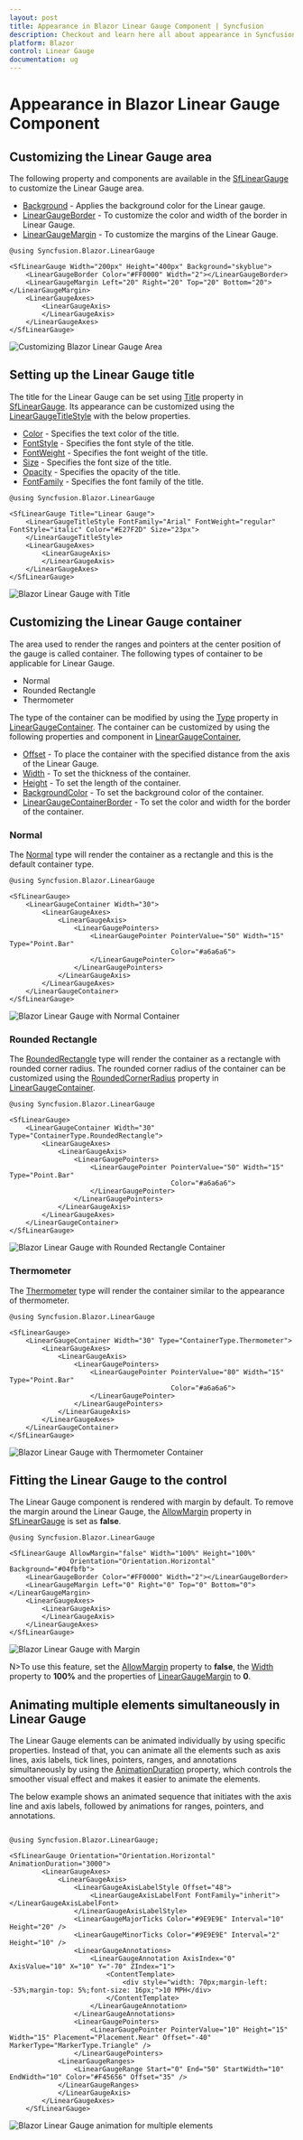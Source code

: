 ```yaml
---
layout: post
title: Appearance in Blazor Linear Gauge Component | Syncfusion
description: Checkout and learn here all about appearance in Syncfusion Blazor Linear Gauge component and much more.
platform: Blazor
control: Linear Gauge
documentation: ug
---
```


# Appearance in Blazor Linear Gauge Component

## Customizing the Linear Gauge area

The following property and components are available in the [SfLinearGauge](https://help.syncfusion.com/cr/blazor/Syncfusion.Blazor.LinearGauge.SfLinearGauge.html) to customize the Linear Gauge area.

* [Background](https://help.syncfusion.com/cr/blazor/Syncfusion.Blazor.LinearGauge.SfLinearGauge.html#Syncfusion_Blazor_LinearGauge_SfLinearGauge_Background) - Applies the background color for the Linear gauge.
* [LinearGaugeBorder](https://help.syncfusion.com/cr/blazor/Syncfusion.Blazor.LinearGauge.LinearGaugeBorder.html) - To customize the color and width of the border in Linear Gauge.
* [LinearGaugeMargin](https://help.syncfusion.com/cr/blazor/Syncfusion.Blazor.LinearGauge.LinearGaugeMargin.html) - To customize the margins of the Linear Gauge.

```cshtml
@using Syncfusion.Blazor.LinearGauge

<SfLinearGauge Width="200px" Height="400px" Background="skyblue">
    <LinearGaugeBorder Color="#FF0000" Width="2"></LinearGaugeBorder>
    <LinearGaugeMargin Left="20" Right="20" Top="20" Bottom="20"></LinearGaugeMargin>
    <LinearGaugeAxes>
        <LinearGaugeAxis>
        </LinearGaugeAxis>
    </LinearGaugeAxes>
</SfLinearGauge>
```

![Customizing Blazor Linear Gauge Area](images/blazor-linear-gauge-area-cutomization.png)

## Setting up the Linear Gauge title

The title for the Linear Gauge can be set using [Title](https://help.syncfusion.com/cr/blazor/Syncfusion.Blazor.LinearGauge.SfLinearGauge.html#Syncfusion_Blazor_LinearGauge_SfLinearGauge_Title) property in [SfLinearGauge](https://help.syncfusion.com/cr/blazor/Syncfusion.Blazor.LinearGauge.SfLinearGauge.html). Its appearance can be customized using the [LinearGaugeTitleStyle](https://help.syncfusion.com/cr/blazor/Syncfusion.Blazor.LinearGauge.LinearGaugeTitleStyle.html) with the below properties.

* [Color](https://help.syncfusion.com/cr/blazor/Syncfusion.Blazor.LinearGauge.LinearGaugeFontSettings.html#Syncfusion_Blazor_LinearGauge_LinearGaugeFontSettings_Color) - Specifies the text color of the title.
* [FontStyle](https://help.syncfusion.com/cr/blazor/Syncfusion.Blazor.LinearGauge.LinearGaugeFontSettings.html#Syncfusion_Blazor_LinearGauge_LinearGaugeFontSettings_FontStyle) - Specifies the font style of the title.
* [FontWeight](https://help.syncfusion.com/cr/blazor/Syncfusion.Blazor.LinearGauge.LinearGaugeFontSettings.html#Syncfusion_Blazor_LinearGauge_LinearGaugeFontSettings_FontWeight) - Specifies the font weight of the title.
* [Size](https://help.syncfusion.com/cr/blazor/Syncfusion.Blazor.LinearGauge.LinearGaugeFontSettings.html#Syncfusion_Blazor_LinearGauge_LinearGaugeFontSettings_Size) - Specifies the font size of the title.
* [Opacity](https://help.syncfusion.com/cr/blazor/Syncfusion.Blazor.LinearGauge.LinearGaugeFontSettings.html#Syncfusion_Blazor_LinearGauge_LinearGaugeFontSettings_Opacity) - Specifies the opacity of the title.
* [FontFamily](https://help.syncfusion.com/cr/blazor/Syncfusion.Blazor.LinearGauge.LinearGaugeFontSettings.html#Syncfusion_Blazor_LinearGauge_LinearGaugeFontSettings_FontFamily) - Specifies the font family of the title.

```cshtml
@using Syncfusion.Blazor.LinearGauge

<SfLinearGauge Title="Linear Gauge">
    <LinearGaugeTitleStyle FontFamily="Arial" FontWeight="regular" FontStyle="italic" Color="#E27F2D" Size="23px">
    </LinearGaugeTitleStyle>
    <LinearGaugeAxes>
        <LinearGaugeAxis>
        </LinearGaugeAxis>
    </LinearGaugeAxes>
</SfLinearGauge>
```

![Blazor Linear Gauge with Title](images/blazor-linear-gauge-title.png)

## Customizing the Linear Gauge container

The area used to render the ranges and pointers at the center position of the gauge is called container. The following types of container to be applicable for Linear Gauge.

* Normal
* Rounded Rectangle
* Thermometer

The type of the container can be modified by using the [Type](https://help.syncfusion.com/cr/blazor/Syncfusion.Blazor.LinearGauge.LinearGaugeContainer.html#Syncfusion_Blazor_LinearGauge_LinearGaugeContainer_Type) property in [LinearGaugeContainer](https://help.syncfusion.com/cr/blazor/Syncfusion.Blazor.LinearGauge.LinearGaugeContainer.html). The container can be customized by using the following properties and component in [LinearGaugeContainer](https://help.syncfusion.com/cr/blazor/Syncfusion.Blazor.LinearGauge.LinearGaugeContainer.html),

* [Offset](https://help.syncfusion.com/cr/blazor/Syncfusion.Blazor.LinearGauge.LinearGaugeContainer.html#Syncfusion_Blazor_LinearGauge_LinearGaugeContainer_Offset) - To place the container with the specified distance from the axis of the Linear Gauge.
* [Width](https://help.syncfusion.com/cr/blazor/Syncfusion.Blazor.LinearGauge.LinearGaugeContainer.html#Syncfusion_Blazor_LinearGauge_LinearGaugeContainer_Width) - To set the thickness of the container.
* [Height](https://help.syncfusion.com/cr/blazor/Syncfusion.Blazor.LinearGauge.LinearGaugeContainer.html#Syncfusion_Blazor_LinearGauge_LinearGaugeContainer_Height) - To set the length of the container.
* [BackgroundColor](https://help.syncfusion.com/cr/blazor/Syncfusion.Blazor.LinearGauge.LinearGaugeContainer.html#Syncfusion_Blazor_LinearGauge_LinearGaugeContainer_BackgroundColor) - To set the background color of the container.
* [LinearGaugeContainerBorder](https://help.syncfusion.com/cr/blazor/Syncfusion.Blazor.LinearGauge.LinearGaugeContainerBorder.html) - To set the color and width for the border of the container.

### Normal

The [Normal](https://help.syncfusion.com/cr/blazor/Syncfusion.Blazor.LinearGauge.ContainerType.html#Syncfusion_Blazor_LinearGauge_ContainerType_Normal) type will render the container as a rectangle and this is the default container type.

```cshtml
@using Syncfusion.Blazor.LinearGauge

<SfLinearGauge>
    <LinearGaugeContainer Width="30">
        <LinearGaugeAxes>
            <LinearGaugeAxis>
                <LinearGaugePointers>
                    <LinearGaugePointer PointerValue="50" Width="15" Type="Point.Bar"
                                        Color="#a6a6a6">
                    </LinearGaugePointer>
                </LinearGaugePointers>
            </LinearGaugeAxis>
        </LinearGaugeAxes>
    </LinearGaugeContainer>
</SfLinearGauge>
```

![Blazor Linear Gauge with Normal Container](images/blazor-linear-gauge-normal-container.png)

### Rounded Rectangle

The [RoundedRectangle](https://help.syncfusion.com/cr/blazor/Syncfusion.Blazor.LinearGauge.ContainerType.html#Syncfusion_Blazor_LinearGauge_ContainerType_RoundedRectangle) type will render the container as a rectangle with rounded corner radius. The rounded corner radius of the container can be customized using the  [RoundedCornerRadius](https://help.syncfusion.com/cr/blazor/Syncfusion.Blazor.LinearGauge.LinearGaugeContainer.html#Syncfusion_Blazor_LinearGauge_LinearGaugeContainer_RoundedCornerRadius) property in [LinearGaugeContainer](https://help.syncfusion.com/cr/blazor/Syncfusion.Blazor.LinearGauge.LinearGaugeContainer.html).

```cshtml
@using Syncfusion.Blazor.LinearGauge

<SfLinearGauge>
    <LinearGaugeContainer Width="30" Type="ContainerType.RoundedRectangle">
        <LinearGaugeAxes>
            <LinearGaugeAxis>
                <LinearGaugePointers>
                    <LinearGaugePointer PointerValue="50" Width="15" Type="Point.Bar"
                                        Color="#a6a6a6">
                    </LinearGaugePointer>
                </LinearGaugePointers>
            </LinearGaugeAxis>
        </LinearGaugeAxes>
    </LinearGaugeContainer>
</SfLinearGauge>
```

![Blazor Linear Gauge with Rounded Rectangle Container](images/blazor-linear-gauge-rectangle-container.png)

### Thermometer

The [Thermometer](https://help.syncfusion.com/cr/blazor/Syncfusion.Blazor.LinearGauge.ContainerType.html#Syncfusion_Blazor_LinearGauge_ContainerType_Thermometer) type will render the container similar to the appearance of thermometer.

```cshtml
@using Syncfusion.Blazor.LinearGauge

<SfLinearGauge>
    <LinearGaugeContainer Width="30" Type="ContainerType.Thermometer">
        <LinearGaugeAxes>
            <LinearGaugeAxis>
                <LinearGaugePointers>
                    <LinearGaugePointer PointerValue="80" Width="15" Type="Point.Bar"
                                        Color="#a6a6a6">
                    </LinearGaugePointer>
                </LinearGaugePointers>
            </LinearGaugeAxis>
        </LinearGaugeAxes>
    </LinearGaugeContainer>
</SfLinearGauge>
```

![Blazor Linear Gauge with Thermometer Container](images/blazor-linear-gauge-thermometer-container.png)

## Fitting the Linear Gauge to the control

The Linear Gauge component is rendered with margin by default. To remove the margin around the Linear Gauge, the [AllowMargin](https://help.syncfusion.com/cr/blazor/Syncfusion.Blazor.LinearGauge.SfLinearGauge.html#Syncfusion_Blazor_LinearGauge_SfLinearGauge_AllowMargin) property in [SfLinearGauge](https://help.syncfusion.com/cr/blazor/Syncfusion.Blazor.LinearGauge.SfLinearGauge.html) is set as **false**.

```cshtml
@using Syncfusion.Blazor.LinearGauge

<SfLinearGauge AllowMargin="false" Width="100%" Height="100%"
               Orientation="Orientation.Horizontal" Background="#04fbfb">
    <LinearGaugeBorder Color="#FF0000" Width="2"></LinearGaugeBorder>
    <LinearGaugeMargin Left="0" Right="0" Top="0" Bottom="0"></LinearGaugeMargin>
    <LinearGaugeAxes>
        <LinearGaugeAxis>
        </LinearGaugeAxis>
    </LinearGaugeAxes>
</SfLinearGauge>
```

![Blazor Linear Gauge with Margin](images/blazor-linear-gauge-with-margin.png)

N>To use this feature, set the [AllowMargin](https://help.syncfusion.com/cr/blazor/Syncfusion.Blazor.LinearGauge.SfLinearGauge.html#Syncfusion_Blazor_LinearGauge_SfLinearGauge_AllowMargin) property to **false**, the [Width](https://help.syncfusion.com/cr/blazor/Syncfusion.Blazor.LinearGauge.SfLinearGauge.html#Syncfusion_Blazor_LinearGauge_SfLinearGauge_Width) property to **100%** and the properties of [LinearGaugeMargin](https://help.syncfusion.com/cr/blazor/Syncfusion.Blazor.LinearGauge.LinearGaugeMargin.html) to **0**.


## Animating multiple elements simultaneously in Linear Gauge

The Linear Gauge elements can be animated individually by using specific properties. Instead of that, you can animate all the elements such as axis lines, axis labels, tick lines, pointers, ranges, and annotations simultaneously by using the [AnimationDuration]() property, which controls the smoother visual effect and makes it easier to animate the elements.


The below example shows an animated sequence that initiates with the axis line and axis labels, followed by animations for ranges, pointers, and annotations.


```cshtml

@using Syncfusion.Blazor.LinearGauge;

<SfLinearGauge Orientation="Orientation.Horizontal" AnimationDuration="3000">
        <LinearGaugeAxes>
            <LinearGaugeAxis>
                <LinearGaugeAxisLabelStyle Offset="48">
                    <LinearGaugeAxisLabelFont FontFamily="inherit"></LinearGaugeAxisLabelFont>
                </LinearGaugeAxisLabelStyle>
                <LinearGaugeMajorTicks Color="#9E9E9E" Interval="10" Height="20" />
                <LinearGaugeMinorTicks Color="#9E9E9E" Interval="2" Height="10" />
                <LinearGaugeAnnotations>
                    <LinearGaugeAnnotation AxisIndex="0" AxisValue="10" X="10" Y="-70" ZIndex="1">
                        <ContentTemplate>
                            <div style="width: 70px;margin-left: -53%;margin-top: 5%;font-size: 16px;">10 MPH</div>
                        </ContentTemplate>
                    </LinearGaugeAnnotation>
                </LinearGaugeAnnotations>
                <LinearGaugePointers>
                    <LinearGaugePointer PointerValue="10" Height="15" Width="15" Placement="Placement.Near" Offset="-40" MarkerType="MarkerType.Triangle" />
                </LinearGaugePointers>
            <LinearGaugeRanges>
                <LinearGaugeRange Start="0" End="50" StartWidth="10" EndWidth="10" Color="#F45656" Offset="35" />
            </LinearGaugeRanges>
            </LinearGaugeAxis>
        </LinearGaugeAxes>
    </SfLinearGauge>

```

![Blazor Linear Gauge animation for multiple elements ](images/blazor-linear-gauge-multiple-elements-animation.gif)